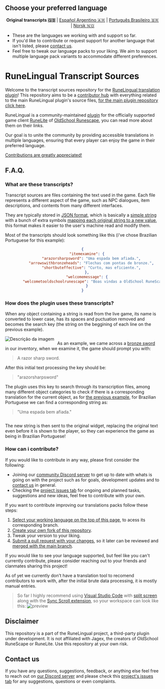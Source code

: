 ## Choose your preferred language
<div style="text-align: center;">

**Original transcripts :uk:** | [Español Argentino :argentina:](https://github.com/IaKee/Runelingual-Transcripts/tree/espanol-argentino-main) | [Português Brasileiro :brazil:](https://github.com/IaKee/Runelingual-Transcripts/tree/portugues-brasileiro-main) | [Norsk :norway:](https://github.com/IaKee/Runelingual-Transcripts/tree/norsk-main)

</div>

- These are the languages we working with and support so far. 
- If you'd like to contribute or request support for another language that isn't listed, please [contact us](#contact-us).
- Feel free to tweak our language packs to your liking. We aim to support multiple language pack variants to accommodate different preferences.

# RuneLingual Transcript Sources

Welcome to the transcript sources repository for the [RuneLingual translation plugin](https://github.com/IaKee/RuneLingual-Plugin)! This repository aims to be a [contributor hub](https://discord.gg/ehwKcVdBGS) with everything related to the main RuneLingual plugin's source files, [for the main plugin repository click here](https://github.com/IaKee/RuneLingual-Plugin).

RuneLingual is a community-maintained [plugin](https://runelite.net/plugin-hub) for the officially supported game client [RuneLite](https://runelite.net) of [OldSchool Runescape](https://oldschool.runescape.com), you can read more about them on their links. 

Our goal is to unite the community by providing accessible translations in multiple languages, ensuring that every player can enjoy the game in their preferred language.

[Contributions are greatly appreciated!](#how-can-i-contribute) 


## F.A.Q.

### What are these transcripts?

Transcript sources are files containing the text used in the game. Each file represents a different aspect of the game, such as NPC dialogues, item descriptions, and contents from many different interfaces.

They are typically stored in [JSON format](https://en.wikipedia.org/wiki/JSON), which is basically a [simple string](https://en.wikipedia.org/wiki/String_(computer_science)) with a bunch of extra symbols [mapping each original string to a new value](https://en.wikipedia.org/wiki/Hash_table), this format makes it easier to the user's machine read and modify them. 

Most of the transcripts should look something like this (i've chose Brazilian Portuguese for this example):

<div style="text-align: center;">

```json
{
    "itemexamine": {
        "arazorsharpsword": "Uma espada bem afiada.",
        "arrowswithbronzeheads": "Flechas com pontas de bronze.",
        "shortbuteffective": "Curto, mas eficiente.",
    },
    "welcomemessage": {
        "welcometooldschoolrunescape": "Boas vindas a OldSchool RuneScape!"
    }
}
```

</div>

### How does the plugin uses these transcripts?

When any object containing a string is read from the live game, its name is converted to lower case, has its spaces and puctuation removed and becomes the search key (the string on the beggining of each line on the previous example).

<div style="overflow: auto;">
    <img src="https://oldschool.runescape.wiki/images/thumb/Bronze_sword_equipped_male.png/132px-Bronze_sword_equipped_male.png?273ac" alt="Descrição da imagem" style="float: left; margin-right: 10px;">
    <p>As an example, we came across a <a href="https://oldschool.runescape.wiki/w/Bronze_sword">bronze sword</a> in our inventory, when we examine it, the game should prompt you with:</p>
    <blockquote>A razor sharp sword.</blockquote>
    <p>After this initial text processing the key should be:</p>
    <blockquote>"arazorsharpsword"</blockquote>
    <p>The plugin uses this key to search through its transcription files, among many different object categories to check if there is a corresponding translation for the current object, as for <a href="#what-are-these-transcripts">the previous example</a>, for Brazilian Portuguese we can find a corresponding string as:</p>
    <blockquote>"Uma espada bem afiada."</blockquote>
</div>


The new string is then sent to the original widget, replacing the original text even before it is shown to the player, so they can experience the game as being in Brazilian Portuguese!

### How can i contribute?

If you would like to contribute in any way, please first consider the following:

- Joining our [community Discord server](https://discord.gg/ehwKcVdBGS) to get up to date with whats is going on with the project such as for goals, development updates and to [contact us](#contact-us) in general.
- Checking the [project issues tab](https://github.com/IaKee/Runelingual-Transcripts/issues) for ongoing and planned tasks, suggestions and new ideas, feel free to contribute with your own.

If you want to contribute improving our translations packs follow these steps:
1. [Select your working language on the top of this page](#choose-your-preferred-language), to acess its corresponding branch.
2. [Create your own fork of this repository](https://docs.github.com/en/pull-requests/collaborating-with-pull-requests/working-with-forks/fork-a-repo).
3. Tweak your version to your liking.
4. [Submit a pull request with your changes](https://docs.github.com/en/pull-requests/collaborating-with-pull-requests/proposing-changes-to-your-work-with-pull-requests/about-pull-requests), so it later can be reviewed and [merged with the main branch](https://docs.github.com/en/pull-requests/collaborating-with-pull-requests/incorporating-changes-from-a-pull-request/merging-a-pull-request).

If you would like to see your language supported, but feel like you can't currently contribute, please consider reaching out to your friends and clanmates sharing this project!

As of yet we currently don't have a translation tool to recomend contributors to work with, after the initial brute data processing, it is mostly manual entries. 

> So far I highly recommend using [Visual Studio Code](https://code.visualstudio.com) with [split screen](https://stackoverflow.com/questions/40709351/visual-studio-code-how-to-split-the-editor-vertically) along with the [Sync Scroll extension](https://marketplace.visualstudio.com/items?itemName=dqisme.sync-scroll), so your workspace can look like this:
![preview](https://i.imgur.com/mMJt8jZ.png)

## Disclaimer

This repository is a part of the RuneLingual project, a third-party plugin under development. It is not affiliated with Jagex, the creators of OldSchool RuneScape or RuneLite. Use this repository at your own risk.

## Contact us

If you have any questions, suggestions, feedback, or anything else feel free to reach out on [our Discord server](https://discord.gg/ehwKcVdBGS) and please check this [project's issues tab](https://github.com/IaKee/Runelingual-Transcripts/issues) for any suggestions, questions or even complaints.